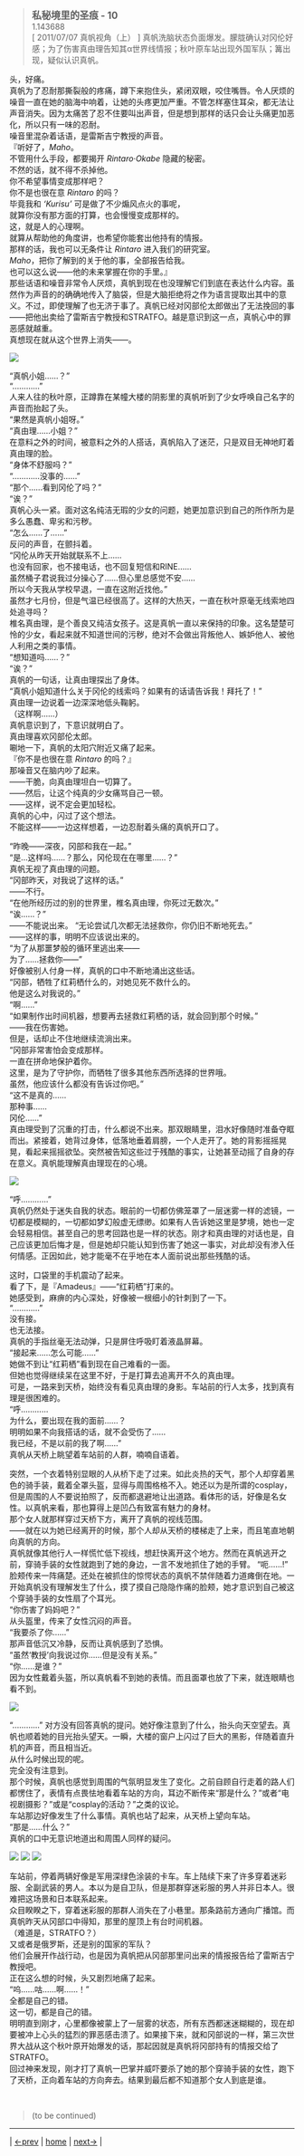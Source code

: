 > <big> **私秘境里的圣痕 - 10** </big>  
> 1.143688  
> [ 2011/07/07 真帆视角（上） ] 真帆洗脑状态负面爆发。朦胧确认对冈伦好感；为了伤害真由理告知其α世界线情报；秋叶原车站出现外国军队；篝出现，疑似认识真帆。  

头，好痛。  
真帆为了忍耐那撕裂般的疼痛，蹲下来抱住头，紧闭双眼，咬住嘴唇。令人厌烦的噪音一直在她的脑海中响着，让她的头疼更加严重。不管怎样塞住耳朵，都无法让声音消失。因为太痛苦了忍不住要叫出声音，但是想到那样的话只会让头痛更加恶化，所以只有一味的忍耐。  
噪音里混杂着话语，是雷斯吉宁教授的声音。  
『听好了，*Maho*。  
 不管用什么手段，都要揭开 *Rintaro·Okabe* 隐藏的秘密。  
 不然的话，就不得不杀掉他。  
 你不希望事情变成那样吧？  
 你不是也很在意 *Rintaro* 的吗？  
 毕竟我和 *‘Kurisu’* 可是做了不少煽风点火的事呢，  
 就算你没有那方面的打算，也会慢慢变成那样的。  
 这，就是人的心理啊。  
 就算从帮助他的角度讲，也希望你能套出他持有的情报。  
 那样的话，我也可以无条件让 *Rintaro* 进入我们的研究室。  
 *Maho*，把你了解到的关于他的事，全部报告给我。  
 也可以这么说——他的未来掌握在你的手里。』  
那些话语和噪音非常令人厌烦，真帆到现在也没理解它们到底在表达什么内容。虽然作为声音的的确确地传入了脑袋，但是大脑拒绝将之作为语言提取出其中的意义。不过，即使理解了也无济于事了。真帆已经对冈部伦太郎做出了无法挽回的事——把他出卖给了雷斯吉宁教授和STRATFO。越是意识到这一点，真帆心中的罪恶感就越重。  
真想现在就从这个世界上消失——。  

![](../pics/0046-1.png)

“真帆小姐……？”  
“…………”  
人来人往的秋叶原，正蹲靠在某幢大楼的阴影里的真帆听到了少女呼唤自己名字的声音而抬起了头。  
“果然是真帆小姐呀。”  
“真由理……小姐？”  
在意料之外的时间，被意料之外的人搭话，真帆陷入了迷茫，只是双目无神地盯着真由理的脸。  
“身体不舒服吗？”  
“…………没事的……”  
“那个……看到冈伦了吗？”  
“诶？”  
真帆心头一紧。面对这名纯洁无瑕的少女的问题，她更加意识到自己的所作所为是多么愚蠢、卑劣和污秽。  
“怎么……了……”  
反问的声音，在颤抖着。  
“冈伦从昨天开始就联系不上……  
 也没有回家，也不接电话，也不回复短信和RINE……  
 虽然桶子君说我过分操心了……但心里总感觉不安……  
 所以今天我从学校早退，一直在这附近找他。”  
虽然才七月份，但是气温已经很高了。这样的大热天，一直在秋叶原毫无线索地四处追寻吗？  
椎名真由理，是个善良又纯洁女孩子。这是真帆一直以来保持的印象。这名楚楚可怜的少女，看起来就不知道世间的污秽，绝对不会做出背叛他人、嫉妒他人、被他人利用之类的事情。  
“想知道吗……？”  
“诶？”  
真帆的一句话，让真由理探出了身体。  
“真帆小姐知道什么关于冈伦的线索吗？如果有的话请告诉我！拜托了！”  
真由理一边说着一边深深地低头鞠躬。  
（这样啊……）  
真帆意识到了，下意识就明白了。  
真由理喜欢冈部伦太郎。  
唰地一下，真帆的太阳穴附近又痛了起来。  
『你不是也很在意 *Rintaro* 的吗？』  
那噪音又在脑内吵了起来。  
——干脆，向真由理坦白一切算了。  
——然后，让这个纯真的少女痛骂自己一顿。  
——这样，说不定会更加轻松。  
真帆的心中，闪过了这个想法。  
不能这样——一边这样想着，一边忍耐着头痛的真帆开口了。  

“昨晚——深夜，冈部和我在一起。”  
“是…这样吗……？那么，冈伦现在在哪里……？”  
真帆无视了真由理的问题。  
“冈部昨天，对我说了这样的话。”  
——不行。  
“在他所经历过的别的世界里，椎名真由理，你死过无数次。”  
“诶……？”  
——不能说出来。
“无论尝试几次都无法拯救你，你仍旧不断地死去。”  
——这样的事，明明不应该说出来的。  
“为了从那噩梦般的循环里逃出来——  
 为了……拯救你——”  
好像被别人付身一样，真帆的口中不断地涌出这些话。  
“冈部，牺牲了红莉栖什么的，对她见死不救什么的。  
 他是这么对我说的。”  
“啊……”  
“如果制作出时间机器，想要再去拯救红莉栖的话，就会回到那个时候。”  
——我在伤害她。  
但是，话却止不住地继续流淌出来。  
“冈部非常害怕会变成那样。  
 一直在拼命地保护着你。  
 这里，是为了守护你，而牺牲了很多其他东西所选择的世界哦。  
 虽然，他应该什么都没有告诉过你吧。”  
“这不是真的……  
 那种事……  
 冈伦……”  
真由理受到了沉重的打击，什么都说不出来。那双眼睛里，泪水好像随时准备夺眶而出。紧接着，她背过身体，低落地垂着肩膀，一个人走开了。她的背影摇摇晃晃，看起来摇摇欲坠。突然被告知这些过于残酷的事实，让她甚至动摇了自身的存在意义。真帆能理解真由理现在的心境。  

![](../pics/0046-2.png)

“呼…………”  
真帆仍然处于迷失自我的状态。眼前的一切都仿佛笼罩了一层迷雾一样的滤镜，一切都是模糊的，一切都如梦幻般虚无缥缈。如果有人告诉她这里是梦境，她也一定会轻易相信。甚至自己的思考回路也是一样的状态。刚才和真由理的对话也是，自己应该更加后悔才是，但是她却只能认知到伤害了她这一事实，对此却没有渗入任何情感。正因如此，她才能毫不在乎地在本人面前说出那些残酷的话。  

这时，口袋里的手机震动了起来。  
看了下，是『Amadeus』——“红莉栖”打来的。  
她感受到，麻痹的内心深处，好像被一根细小的针刺到了一下。  
“…………”  
没有接。  
也无法接。  
真帆的手指丝毫无法动弹，只是屏住呼吸盯着液晶屏幕。  
“接起来……怎么可能……”  
她做不到让“红莉栖”看到现在自己难看的一面。  
但她也觉得继续呆在这里不好，于是打算去追离开不久的真由理。  
可是，一路来到天桥，始终没有看见真由理的身影。车站前的行人太多，找到真有理是很困难的。  
“呼…………  
 为什么，要出现在我的面前……？  
 明明如果不向我搭话的话，就不会受伤了……  
 我已经，不是以前的我了啊……”  
真帆从天桥上眺望着车站前的人群，喃喃自语着。  

突然，一个衣着特别显眼的人从桥下走了过来。如此炎热的天气，那个人却穿着黑色的骑手装，戴着全罩头盔，显得与周围格格不入。她还以为是所谓的cosplay，但是周围的人不要说拍照了，反而都退避地让出道路。看体形的话，好像是名女性。以真帆来看，那也算得上是凹凸有致富有魅力的身材。  
那个女人就那样穿过天桥下方，离开了真帆的视线范围。  
——就在以为她已经离开的时候，那个人却从天桥的楼梯走了上来，而且笔直地朝向真帆的方向。  
真帆就像其他行人一样慌忙低下视线，想赶快离开这个地方。然而在真帆逃开之前，穿骑手装的女性就跑到了她的身边，一言不发地抓住了她的手臂。
“呃……!”  
脸颊传来一阵痛楚。还处在被抓住的惊愕状态的真帆不禁伴随着力道瘫倒在地。一开始真帆没有理解发生了什么，摸了摸自己隐隐作痛的脸颊，她才意识到自己被这个穿骑手装的女性扇了个耳光。  
“你伤害了妈妈吧？”  
从头盔里，传来了女性沉闷的声音。  
“我要杀了你……”  
那声音低沉又冷静，反而让真帆感到了恐惧。  
“虽然‘教授’向我说过你……但是没有关系。”  
“你……是谁？”  
因为女性戴着头盔，所以真帆看不到她的表情。而且面罩也放了下来，就连眼睛也看不到。  

![](../pics/0046-3.png)

“…………”
对方没有回答真帆的提问。她好像注意到了什么，抬头向天空望去。真帆也顺着她的目光抬头望天。一瞬，大楼的窗户上闪过了巨大的黑影，伴随着直升机的声音，而且相当近。  
从什么时候出现的呢。  
完全没有注意到。  
那个时候，真帆也感觉到周围的气氛明显发生了变化。之前自顾自行走着的路人们都愣住了，表情有点畏怯地看着车站的方向，耳边不断传来“那是什么？”或者“电视剧摄影？”或是“cosplay的活动？”之类的议论。  
车站那边好像发生了什么事情。真帆也站了起来，从天桥上望向车站。  
“那是……什么？”  
真帆的口中无意识地道出和周围人同样的疑问。  

![](../pics/0046-4.png)
![](../pics/0046-5.png)
![](../pics/0046-6.png)

车站前，停着两辆好像是军用深绿色涂装的卡车。车上陆续下来了许多穿着迷彩服、全副武装的男人。本以为是自卫队，但是那群穿迷彩服的男人并非日本人。很难把这场景和日本联系起来。  
众目睽睽之下，穿着迷彩服的那群人消失在了小巷里。那条路前方通向广播馆。而真帆昨天从冈部口中得知，那里的屋顶上有台时间机器。  
（难道是，STRATFO？）  
又或者是俄罗斯，还是别的国家的军队？  
他们会展开作战行动，也是因为真帆把从冈部那里问出来的情报报告给了雷斯吉宁教授吧。  
正在这么想的时候，头又剧烈地痛了起来。  
“呜……咕……啊……！”  
全都是自己的错。  
这一切，都是自己的错。  
明明直到刚才，心里都像被蒙上了一层雾的状态，所有东西都迷迷糊糊的，现在却要被冲上心头的猛烈的罪恶感击溃了。如果接下来，就和冈部说的一样，第三次世界大战从这个秋叶原开始爆发的话，那起因就是真帆将冈部持有的情报交给了STRATFO。  
回过神来发现，刚才打了真帆一巴掌并威吓要杀了她的那个穿骑手装的女性，跑下了天桥，正向着车站的方向奔去。结果到最后都不知道那个女人到底是谁。  


<br/>

> (to be continued)
---

| [←prev](./0045) | [home](../../) | [next→](./0047) |
